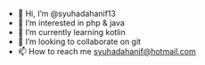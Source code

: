 - 👋 Hi, I’m @syuhadahanif13
- 👀 I’m interested in php & java
- 🌱 I’m currently learning kotlin
- 💞️ I’m looking to collaborate on git
- 📫 How to reach me syuhadahanif@hotmail.com

<!---
syuhadahanif13/syuhadahanif13 is a ✨ special ✨ repository because its `README.md` (this file) appears on your GitHub profile.
You can click the Preview link to take a look at your changes.
--->
